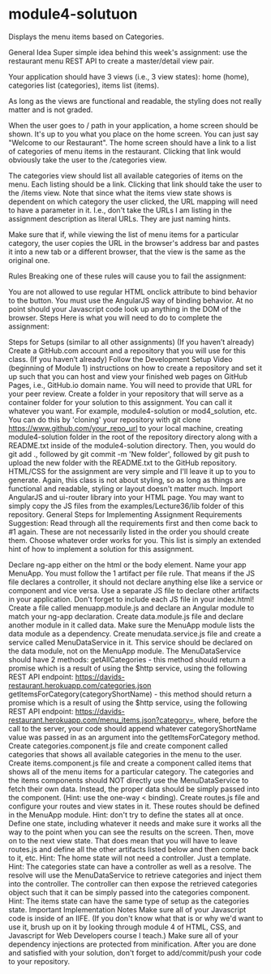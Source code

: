 # module4-solutuon
Displays the menu items based on Categories.

General Idea
Super simple idea behind this week's assignment: use the restaurant menu REST API to create a master/detail view pair.

Your application should have 3 views (i.e., 3 view states): home (home), categories list (categories), items list (items).

As long as the views are functional and readable, the styling does not really matter and is not graded.

When the user goes to / path in your application, a home screen should be shown. It's up to you what you place on the home screen. You can just say "Welcome to our Restaurant". The home screen should have a link to a list of categories of menu items in the restaurant. Clicking that link would obviously take the user to the /categories view.

The categories view should list all available categories of items on the menu. Each listing should be a link. Clicking that link should take the user to the /items view. Note that since what the items view state shows is dependent on which category the user clicked, the URL mapping will need to have a parameter in it. I.e., don't take the URLs I am listing in the assignment description as literal URLs. They are just naming hints.

Make sure that if, while viewing the list of menu items for a particular category, the user copies the URL in the browser's address bar and pastes it into a new tab or a different browser, that the view is the same as the original one.

Rules
Breaking one of these rules will cause you to fail the assignment:

You are not allowed to use regular HTML onclick attribute to bind behavior to the button. You must use the AngularJS way of binding behavior.
At no point should your Javascript code look up anything in the DOM of the browser.
Steps
Here is what you will need to do to complete the assignment:

Steps for Setups (similar to all other assignments)
(If you haven’t already) Create a GitHub.com account and a repository that you will use for this class.
(If you haven’t already) Follow the Development Setup Video (beginning of Module 1) instructions on how to create a repository and set it up such that you can host and view your finished web pages on GitHub Pages, i.e., GitHub.io domain name. You will need to provide that URL for your peer review.
Create a folder in your repository that will serve as a container folder for your solution to this assignment. You can call it whatever you want. For example, module4-solution or mod4_solution, etc.
You can do this by 'cloning' your repository with git clone https://www.github.com/your_repo_url to your local machine, creating module4-solution folder in the root of the repository directory along with a README.txt inside of the module4-solution directory. Then, you would do git add ., followed by git commit -m 'New folder', followed by git push to upload the new folder with the README.txt to the GitHub repository.
HTML/CSS for the assignment are very simple and I'll leave it up to you to generate. Again, this class is not about styling, so as long as things are functional and readable, styling or layout doesn't matter much.
Import AngularJS and ui-router library into your HTML page. You may want to simply copy the JS files from the examples/Lecture36/lib folder of this repository.
General Steps for Implementing Assignment Requirements
Suggestion: Read through all the requirements first and then come back to #1 again. These are not necessarily listed in the order you should create them. Choose whatever order works for you. This list is simply an extended hint of how to implement a solution for this assignment.

Declare ng-app either on the html or the body element. Name your app MenuApp.
You must follow the 1 artifact per file rule. That means if the JS file declares a controller, it should not declare anything else like a service or component and vice versa. Use a separate JS file to declare other artifacts in your application. Don't forget to include each JS file in your index.html!
Create a file called menuapp.module.js and declare an Angular module to match your ng-app declaration.
Create data.module.js file and declare another module in it called data. Make sure the MenuApp module lists the data module as a dependency.
Create menudata.service.js file and create a service called MenuDataService in it. This service should be declared on the data module, not on the MenuApp module. The MenuDataService should have 2 methods:
getAllCategories - this method should return a promise which is a result of using the $http service, using the following REST API endpoint: https://davids-restaurant.herokuapp.com/categories.json
getItemsForCategory(categoryShortName) - this method should return a promise which is a result of using the $http service, using the following REST API endpoint: https://davids-restaurant.herokuapp.com/menu_items.json?category=, where, before the call to the server, your code should append whatever categoryShortName value was passed in as an argument into the getItemsForCategory method.
Create categories.component.js file and create component called categories that shows all available categories in the menu to the user.
Create items.component.js file and create a component called items that shows all of the menu items for a particular category.
The categories and the items components should NOT directly use the MenuDataService to fetch their own data. Instead, the proper data should be simply passed into the component. (Hint: use the one-way < binding).
Create routes.js file and configure your routes and view states in it. These routes should be defined in the MenuApp module.
Hint: don't try to define the states all at once. Define one state, including whatever it needs and make sure it works all the way to the point when you can see the results on the screen. Then, move on to the next view state. That does mean that you will have to leave routes.js and define all the other artifacts listed below and then come back to it, etc.
Hint: The home state will not need a controller. Just a template.
Hint: The categories state can have a controller as well as a resolve. The resolve will use the MenuDataService to retrieve categories and inject them into the controller. The controller can then expose the retrieved categories object such that it can be simply passed into the categories component.
Hint: The items state can have the same type of setup as the categories state.
Important Implementation Notes
Make sure all of your Javascript code is inside of an IIFE. (If you don't know what that is or why we'd want to use it, brush up on it by looking through module 4 of HTML, CSS, and Javascript for Web Developers course I teach.)
Make sure all of your dependency injections are protected from minification.
After you are done and satisfied with your solution, don't forget to add/commit/push your code to your repository.

